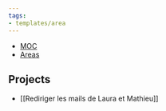 ```yaml
---
tags:
- templates/area
---
```

<nav aria-label="Breadcrumb" class="custom-breadcrumb">
    <ul>
        <li><a href="obsidian://advanced-uri?vault=Donaldo&filepath=MOC"> MOC</a></li>
        <li><a href="obsidian://advanced-uri?vault=Donaldo&filepath=PARA/2. Areas/2. Areas"> Areas</a></li>
    </ul>
</nav>

## Projects 
- [[Rediriger les mails de Laura et Mathieu]]